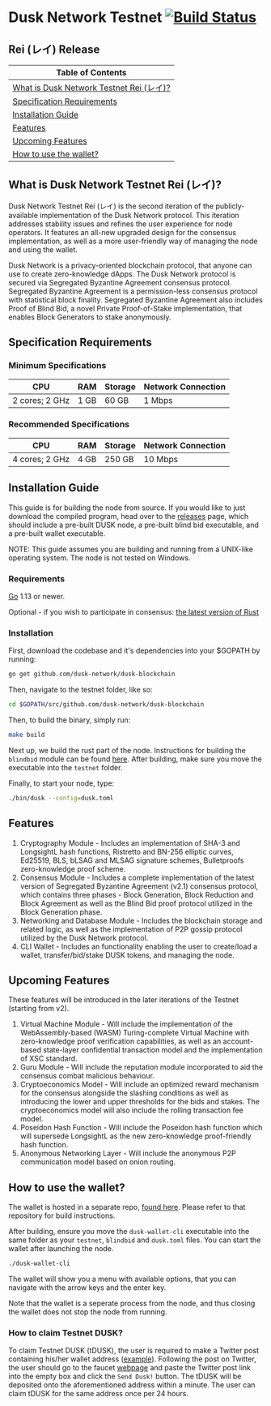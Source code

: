 # Dusk Network Testnet [![Build Status](https://travis-ci.org/dusk-network/dusk-blockchain.svg?branch=testnet)](https://travis-ci.com/dusk-network/dusk-blockchain)

## Rei (レイ) Release

|Table of Contents|
|---|
|[What is Dusk Network Testnet Rei (レイ)?](#what-is-dusk-network-testnet-rei)|
|[Specification Requirements](#specification-requirements)|
|[Installation Guide](#installation-guide)|
|[Features](#features)|
|[Upcoming Features](#upcoming-features)|
|[How to use the wallet?](#how-to-use-the-wallet)|

## What is Dusk Network Testnet Rei (レイ)?

Dusk Network Testnet Rei (レイ) is the second iteration of the publicly-available implementation of the Dusk Network protocol. This iteration addresses stability issues and refines the user experience for node operators. It features an all-new upgraded design for the consensus implementation, as well as a more user-friendly way of managing the node and using the wallet.

Dusk Network is a privacy-oriented blockchain protocol, that anyone can use to create zero-knowledge dApps. The Dusk Network protocol is secured via Segregated Byzantine Agreement consensus protocol. Segregated Byzantine Agreement is a permission-less consensus protocol with statistical block finality. Segregated Byzantine Agreement also includes Proof of Blind Bid, a novel Private Proof-of-Stake implementation, that enables Block Generators to stake anonymously.

## Specification Requirements

### Minimum Specifications

| CPU | RAM | Storage | Network Connection |
|---|---|---|---|
|2 cores; 2 GHz| 1 GB | 60 GB | 1 Mbps |

### Recommended Specifications

| CPU | RAM | Storage | Network Connection |
|---|---|---|---|
|4 cores; 2 GHz| 4 GB | 250 GB | 10 Mbps |

## Installation Guide

This guide is for building the node from source. If you would like to just download the compiled program, head over to the [releases](https://github.com/dusk-network/dusk-blockchain/releases) page, which should include a pre-built DUSK node, a pre-built blind bid executable, and a pre-built wallet executable.

NOTE: This guide assumes you are building and running from a UNIX-like operating system. The node is not tested on Windows.

### Requirements

[Go](https://golang.org/) 1.13 or newer.

Optional - if you wish to participate in consensus: [the latest version of Rust](https://www.rust-lang.org/tools/install)

### Installation 

First, download the codebase and it's dependencies into your $GOPATH by running:
```bash
go get github.com/dusk-network/dusk-blockchain
```
Then, navigate to the testnet folder, like so:
```bash
cd $GOPATH/src/github.com/dusk-network/dusk-blockchain
```
Then, to build the binary, simply run:
```bash
make build
```

Next up, we build the rust part of the node. Instructions for building the `blindbid` module can be found [here](https://github.com/dusk-network/dusk-blindbidproof/blob/master/Readme.md#how-to-build). After building, make sure you move the executable into the `testnet` folder.

Finally, to start your node, type:
```bash
./bin/dusk --config=dusk.toml
```

## Features

1. Cryptography Module - Includes an implementation of SHA-3 and LongsightL hash functions, Ristretto and BN-256 elliptic curves, Ed25519, BLS, bLSAG and MLSAG signature schemes, Bulletproofs zero-knowledge proof scheme.
2. Consensus Module - Includes a complete implementation of the latest version of Segregated Byzantine Agreement (v2.1) consensus protocol, which contains three phases - Block Generation, Block Reduction and Block Agreement as well as the Blind Bid proof protocol utilized in the Block Generation phase.
3. Networking and Database Module - Includes the blockchain storage and related logic, as well as the implementation of P2P gossip protocol utilized by the Dusk Network protocol.
4. CLI Wallet - Includes an functionality enabling the user to create/load a wallet, transfer/bid/stake DUSK tokens, and managing the node. 

## Upcoming Features

These features will be introduced in the later iterations of the Testnet (starting from v2).
1. Virtual Machine Module - Will include the implementation of the WebAssembly-based (WASM) Turing-complete Virtual Machine with zero-knowledge proof verification capabilities, as well as an account-based state-layer confidential transaction model and the implementation of XSC standard.
2. Guru Module - Will include the reputation module incorporated to aid the consensus combat malicious behaviour.
3. Cryptoeconomics Model - Will include an optimized reward mechanism for the consensus alongside the slashing conditions as well as introducing the lower and upper thresholds for the bids and stakes. The cryptoeconomics model will also include the rolling transaction fee model.
4. Poseidon Hash Function - Will include the Poseidon hash function which will supersede LongsightL as the new zero-knowledge proof-friendly hash function.
5. Anonymous Networking Layer - Will include the anonymous P2P communication model based on onion routing.

## How to use the wallet?

The wallet is hosted in a separate repo, [found here](https://github.com/dusk-network/dusk-wallet-cli). Please refer to that repository for build instructions.

After building, ensure you move the `dusk-wallet-cli` executable into the same folder as your `testnet`, `blindbid` and `dusk.toml` files. You can start the wallet after launching the node.

```bash
./dusk-wallet-cli
```

The wallet will show you a menu with available options, that you can navigate with the arrow keys and the enter key.

Note that the wallet is a seperate process from the node, and thus closing the wallet does not stop the node from running.

### How to claim Testnet DUSK?

To claim Testnet DUSK (tDUSK), the user is required to make a Twitter post containing his/her wallet address ([example](https://twitter.com/ellie12496641/status/1147604746280361984)). Following the post on Twitter, the user should go to the faucet [webpage](https://faucet.dusk.network/) and paste the Twitter post link into the empty box and click the `Send Dusk!` button. The tDUSK will be deposited onto the aforementioned address within a minute. The user can claim tDUSK for the same address once per 24 hours.
